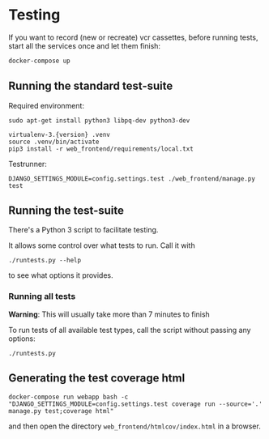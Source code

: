 # Testing

If you want to record (new or recreate) vcr cassettes, before running tests,
start all the services once and let them finish:

```bash
docker-compose up
```

## Running the standard test-suite

Required environment:
```shell
sudo apt-get install python3 libpq-dev python3-dev

virtualenv-3.{version} .venv
source .venv/bin/activate
pip3 install -r web_frontend/requirements/local.txt
```

Testrunner:
```shell
DJANGO_SETTINGS_MODULE=config.settings.test ./web_frontend/manage.py test
```

## Running the test-suite

There's a Python 3 script to facilitate testing.

It allows some control over what tests to run. Call it with
```shell
./runtests.py --help
```
to see what options it provides.


### Running all tests

**Warning**: This will usually take more than 7 minutes to finish

To run tests of all available test types, call the script without passing any options:

```shell
./runtests.py
```


## Generating the test coverage html

```shell
docker-compose run webapp bash -c "DJANGO_SETTINGS_MODULE=config.settings.test coverage run --source='.' manage.py test;coverage html"
``` 

and then open the directory `web_frontend/htmlcov/index.html` in a browser.

